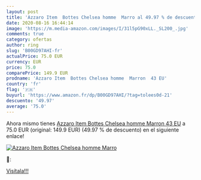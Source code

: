 ```yaml
---
layout: post
title: 'Azzaro Item  Bottes Chelsea homme  Marro al 49.97 % de descuento'
date: 2020-08-16 16:44:14
image: 'https://m.media-amazon.com/images/I/31l5pG90xLL._SL200_.jpg'
comments: true
category: ofertas
author: ring
slug: 'B00GD97AHI-fr'
actualPrice: 75.0 EUR
currency: EUR
price: 75.0
comparePrice: 149.9 EUR
prodname: 'Azzaro Item  Bottes Chelsea homme  Marron  43 EU'
country: 'fr'
flag: '🇫🇷'
buyurl: 'https://www.amazon.fr/dp/B00GD97AHI/?tag=tolees0d-21'
descuento: '49.97'
average: '75.0'
---
```


Ahora mismo tienes [Azzaro Item  Bottes Chelsea homme  Marron  43 EU](https://www.amazon.fr/dp/B00GD97AHI/?tag=tolees0d-21) a 75.0 EUR (original: 149.9 EUR) (49.97 %  de descuento) en el siguiente enlace!

[![Azzaro Item  Bottes Chelsea homme  Marro](https://m.media-amazon.com/images/I/31l5pG90xLL._SL200_.jpg)](https://www.amazon.fr/dp/B00GD97AHI/?tag=tolees0d-21)

🔎:


[Visítala!!!](https://www.amazon.fr/dp/B00GD97AHI/?tag=tolees0d-21)
